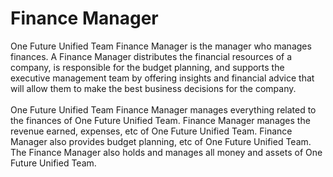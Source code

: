 <h1>Finance Manager</h1>
<p>One Future Unified Team Finance Manager is the manager who manages finances. A Finance Manager distributes the financial resources of a company, is responsible for the budget planning, and supports the executive management team by offering insights and financial advice that will allow them to make the best business decisions for the company.<br><br>One Future Unified Team Finance Manager manages everything related to the finances of One Future Unified Team. Finance Manager manages the revenue earned, expenses, etc of One Future Unified Team. Finance Manager also provides budget planning, etc of One Future Unified Team. The Finance Manager also holds and manages all money and assets of One Future Unified Team.</p>
